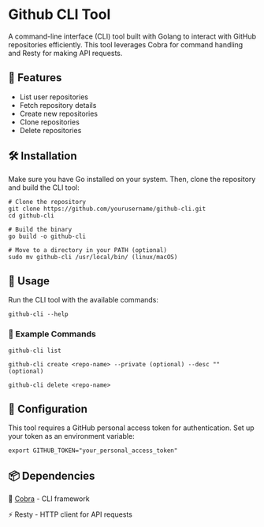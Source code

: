 # Github CLI Tool
A command-line interface (CLI) tool built with Golang to interact with GitHub repositories efficiently. This tool leverages Cobra for command handling and Resty for making API requests.


## 🚀 Features 

<ul>
  <li>List user repositories</li>
  <li>Fetch repository details</li>
  <li>Create new repositories</li>
  <li>Clone repositories</li>
  <li>Delete repositories</li>
</ul>


## 🛠 Installation 
Make sure you have Go installed on your system. Then, clone the repository and build the CLI tool:

```
# Clone the repository
git clone https://github.com/yourusername/github-cli.git
cd github-cli

# Build the binary
go build -o github-cli

# Move to a directory in your PATH (optional)
sudo mv github-cli /usr/local/bin/ (linux/macOS)
```

## 🏃 Usage
Run the CLI tool with the available commands:

```
github-cli --help
```
### 📖 Example Commands
```
github-cli list
```
```
github-cli create <repo-name> --private (optional) --desc "" (optional)
```
```
github-cli delete <repo-name>
```

## 🔑 Configuration
This tool requires a GitHub personal access token for authentication. Set up your token as an environment variable:
```
export GITHUB_TOKEN="your_personal_access_token"
```

## 📦 Dependencies 
<p>🐍 <a href="https://github.com/spf13/cobra" >Cobra</a> - CLI framework</p>
<p>⚡ <a href="https://github.com/go-resty/resty" style="text-decoration:none;">Resty</a> - HTTP client for API requests</p>


